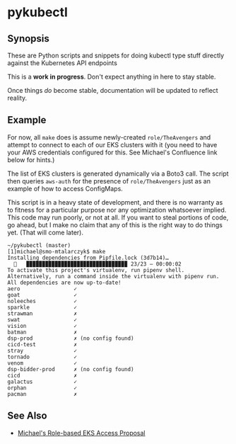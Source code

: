 pykubectl
=========

Synopsis
--------

These are Python scripts and snippets for doing kubectl type stuff directly against the Kubernetes API endpoints

This is a **work in progress**. Don't expect anything in here to stay stable.

Once things *do* become stable, documentation will be updated to reflect reality.

Example
-------

For now, all `make` does is assume newly-created `role/TheAvengers` and attempt to connect to each of our EKS clusters with it (you need to have your AWS credentials configured for this. See Michael's Confluence link below for hints.)

The list of EKS clusters is generated dynamically via a Boto3 call. The script then queries `aws-auth` for the presence of `role/TheAvengers` just as an example of how to access ConfigMaps. 

This script is in a heavy state of development, and there is no warranty as to fitness for a particular purpose nor any optimization whatsoever implied. This code may run poorly, or not at all. If you want to steal portions of code, go ahead, but I make no claim that any of this is the right way to do things yet. (That will come later).

```
~/pykubectl (master)
[1]michael@smo-mtalarczyk$ make
Installing dependencies from Pipfile.lock (3d7b14)…
  🐍   ▉▉▉▉▉▉▉▉▉▉▉▉▉▉▉▉▉▉▉▉▉▉▉▉▉▉▉▉▉▉▉▉ 23/23 — 00:00:02
To activate this project's virtualenv, run pipenv shell.
Alternatively, run a command inside the virtualenv with pipenv run.
All dependencies are now up-to-date!
aero                 ✓
goat                 ✓
noleeches            ✓
sparkle              ✓
strawman             ✗
swat                 ✓
vision               ✓
batman               ✗
dsp-prod             ✗ (no config found)
cicd-test            ✗
stray                ✓
tornado              ✓
venom                ✓
dsp-bidder-prod      ✗ (no config found)
cicd                 ✗
galactus             ✓
orphan               ✓
pacman               ✗
```

See Also
--------
* [Michael's Role-based EKS Access Proposal](https://videoamp.atlassian.net/wiki/spaces/~789927745/pages/1043136602/Michael+s+Role-based+EKS+Access+Proposal)
